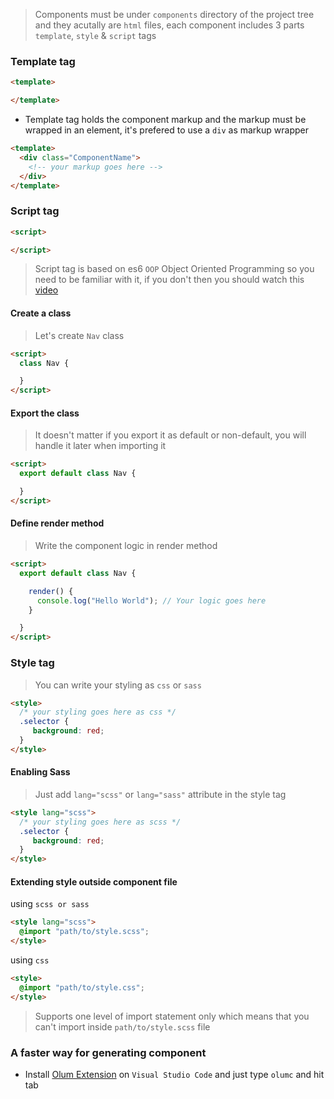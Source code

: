 > Components must be under `components` directory of the project tree and they acutally are `html` files, each component includes 3 parts `template`, `style` & `script` tags

### Template tag
```html
<template>

</template>
```
* Template tag holds the component markup and the markup must be wrapped in an element, it's prefered to use a `div` as markup wrapper

```html
<template>
  <div class="ComponentName">
    <!-- your markup goes here -->
  </div>
</template>
```

### Script tag
```html
<script>

</script>
```
> Script tag is based on es6 `OOP` Object Oriented Programming so you need to be familiar with it, if you don't then you should watch this [video](https://www.youtube.com/watch?v=vDJpGenyHaA)

#### Create a class
> Let's create `Nav` class

```html
<script>
  class Nav {

  }
</script>
```

#### Export the class
> It doesn't matter if you export it as default or non-default, you will handle it later when importing it

```html
<script>
  export default class Nav {

  }
</script>
```

#### Define render method
> Write the component logic in render method

```html
<script>
  export default class Nav {

    render() { 
      console.log("Hello World"); // Your logic goes here
    }

  }
</script>
```

### Style tag
> You can write your styling as `css` or `sass`

```html
<style>
  /* your styling goes here as css */
  .selector { 
     background: red;
  }
</style>
```

#### Enabling Sass
> Just add `lang="scss"` or `lang="sass"` attribute in the style tag 

```html
<style lang="scss">
  /* your styling goes here as scss */
  .selector { 
     background: red;
  }
</style>
```

#### Extending style outside component file
using `scss or sass`
```html
<style lang="scss">
  @import "path/to/style.scss";
</style>
```

using `css`
```html
<style>
  @import "path/to/style.css";
</style>
```
> Supports one level of import statement only which means that you can't import inside `path/to/style.scss` file


### A faster way for generating component
* Install [Olum Extension](https://marketplace.visualstudio.com/items?itemName=eissapk.olum) on `Visual Studio Code` and just type `olumc` and hit tab 
